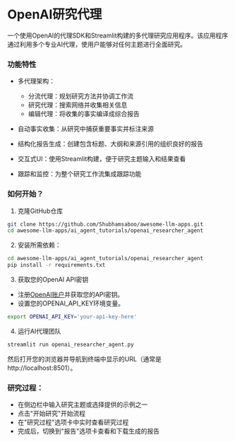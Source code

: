 # OpenAI研究代理
一个使用OpenAI的代理SDK和Streamlit构建的多代理研究应用程序。该应用程序通过利用多个专业AI代理，使用户能够对任何主题进行全面研究。

### 功能特性

- 多代理架构：
    - 分流代理：规划研究方法并协调工作流
    - 研究代理：搜索网络并收集相关信息
    - 编辑代理：将收集的事实编译成综合报告

- 自动事实收集：从研究中捕获重要事实并标注来源
- 结构化报告生成：创建包含标题、大纲和来源引用的组织良好的报告
- 交互式UI：使用Streamlit构建，便于研究主题输入和结果查看
- 跟踪和监控：为整个研究工作流集成跟踪功能

### 如何开始？

1. 克隆GitHub仓库
```bash
git clone https://github.com/Shubhamsaboo/awesome-llm-apps.git
cd awesome-llm-apps/ai_agent_tutorials/openai_researcher_agent
```

2. 安装所需依赖：

```bash
cd awesome-llm-apps/ai_agent_tutorials/openai_researcher_agent
pip install -r requirements.txt
```

3. 获取您的OpenAI API密钥

- 注册[OpenAI账户](https://platform.openai.com/)并获取您的API密钥。
- 设置您的OPENAI_API_KEY环境变量。
```bash
export OPENAI_API_KEY='your-api-key-here'
```

4. 运行AI代理团队
```bash
streamlit run openai_researcher_agent.py
```

然后打开您的浏览器并导航到终端中显示的URL（通常是http://localhost:8501）。

### 研究过程：
- 在侧边栏中输入研究主题或选择提供的示例之一
- 点击"开始研究"开始流程
- 在"研究过程"选项卡中实时查看研究过程
- 完成后，切换到"报告"选项卡查看和下载生成的报告
